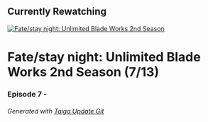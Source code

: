 ﻿
## Currently Rewatching

[![Fate/stay night: Unlimited Blade Works 2nd Season](https://s4.anilist.co/file/anilistcdn/media/anime/cover/medium/b20792-lKfQMBo8qUaX.png)](https://anilist.co/anime/20792)

# Fate/stay night: Unlimited Blade Works 2nd Season (7/13)

### Episode 7 - 

###### *Generated with [Taiga Update Git](https://github.com/nike4613/taiga-update-git)*